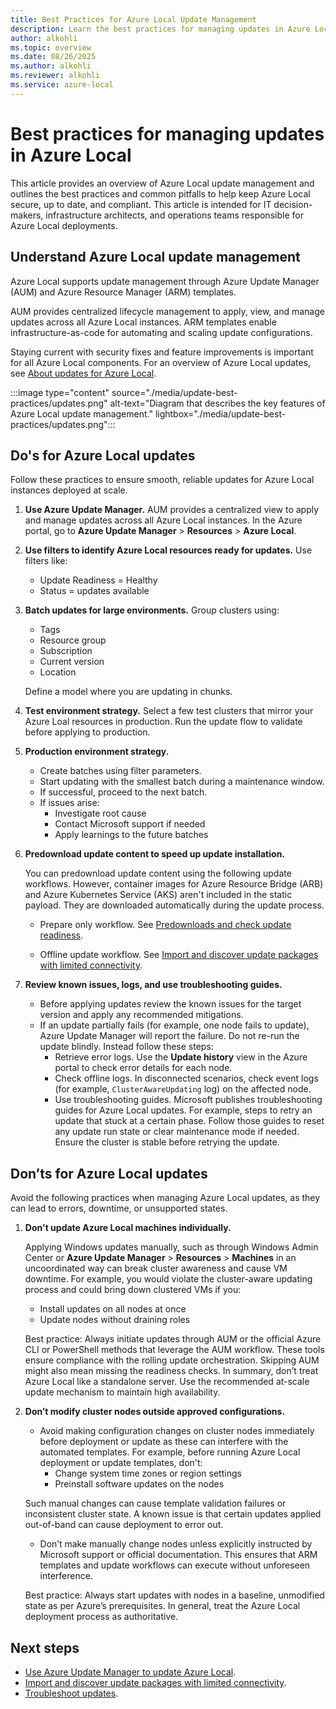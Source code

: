 ```yaml
---
title: Best Practices for Azure Local Update Management
description: Learn the best practices for managing updates in Azure Local.
author: alkohli
ms.topic: overview
ms.date: 08/26/2025
ms.author: alkohli
ms.reviewer: alkohli
ms.service: azure-local
---
```


# Best practices for managing updates in Azure Local

This article provides an overview of Azure Local update management and outlines the best practices and common pitfalls to help keep Azure Local secure, up to date, and compliant. This article is intended for IT decision-makers, infrastructure architects, and operations teams responsible for Azure Local deployments.

## Understand Azure Local update management

Azure Local supports update management through Azure Update Manager (AUM) and Azure Resource Manager (ARM) templates.

AUM provides centralized lifecycle management to apply, view, and manage updates across all Azure Local instances. ARM templates enable infrastructure-as-code for automating and scaling update configurations.

Staying current with security fixes and feature improvements is important for all Azure Local components. For an overview of Azure Local updates, see [About updates for Azure Local](./about-updates-23h2.md).

:::image type="content" source="./media/update-best-practices/updates.png" alt-text="Diagram that describes the key features of Azure Local update management." lightbox="./media/update-best-practices/updates.png":::

<!--Can we add a section listing risks or issues for not updating Azure Local. 
### Risks of outdated Azure Local-->

## Do's for Azure Local updates

Follow these practices to ensure smooth, reliable updates for Azure Local instances deployed at scale.

1. **Use Azure Update Manager.**
   AUM provides a centralized view to apply and manage updates across all Azure Local instances. In the Azure portal, go to **Azure Update Manager** > **Resources** > **Azure Local**.

1. **Use filters to identify Azure Local resources ready for updates.**
   Use filters like:
   - Update Readiness = Healthy
   - Status = updates available

1. **Batch updates for large environments.**
   Group clusters using:
   - Tags
   - Resource group
   - Subscription
   - Current version
   - Location
   
   Define a model where you are updating in chunks.  

1. **Test environment strategy.**
   Select a few test clusters that mirror your Azure Loal resources in production. Run the update flow to validate before applying to production.

1. **Production environment strategy.**
   - Create batches using filter parameters.
   - Start updating with the smallest batch during a maintenance window.
   - If successful, proceed to the next batch.
   - If issues arise:
      - Investigate root cause
      - Contact Microsoft support if needed
      - Apply learnings to the future batches

1. **Predownload update content to speed up update installation.**

   You can predownload update content using the following update workflows. However, container images for Azure Resource Bridge (ARB) and Azure Kubernetes Service (AKS)  aren't included in the static payload. They are downloaded automatically during the update process.

   - Prepare only workflow. See [Predownloads and check update readiness](./update-via-powershell-23h2#step-4-recommended-predownload-and-check-update-readiness).

   - Offline update workflow. See [Import and discover update packages with limited connectivity](./import-discover-updates-offline-23h2).

1. **Review known issues, logs, and use troubleshooting guides.**

   - Before applying updates review the known issues for the target version and apply any recommended mitigations.
   - If an update partially fails (for example, one node fails to update), Azure Update Manager will report the failure. Do not re-run the update blindly. Instead follow these steps:
      - Retrieve error logs. Use the **Update history** view in the Azure portal to check error details for each node.
      - Check offline logs. In disconnected scenarios, check event logs (for example, `ClusterAwareUpdating` log) on the affected node.
      - Use troubleshooting guides. Microsoft publishes troubleshooting guides for Azure Local updates. For example, steps to retry an update that stuck at a certain phase. Follow those guides to reset any update run state or clear maintenance mode if needed. Ensure the cluster is stable before retrying the update.

## Don’ts for Azure Local updates

Avoid the following practices when managing Azure Local updates, as they can lead to errors, downtime, or unsupported states.

1. **Don't update Azure Local machines individually.**

   Applying Windows updates manually, such as through Windows Admin Center or **Azure Update Manager** > **Resources** > **Machines** in an uncoordinated way can break cluster awareness and cause VM downtime. For example, you would violate the cluster-aware updating process and could bring down clustered VMs if you:

      - Install updates on all nodes at once
      - Update nodes without draining roles

   Best practice: Always initiate updates through AUM or the official Azure CLI or PowerShell methods that leverage the AUM workflow. These tools ensure compliance with the rolling update orchestration. Skipping AUM might also mean missing the readiness checks. In summary, don’t treat Azure Local like a standalone server. Use the recommended at-scale update mechanism to maintain high availability.

1. **Don’t modify cluster nodes outside approved configurations.**

   - Avoid making configuration changes on cluster nodes immediately before deployment or update as these can interfere with the automated templates. For example, before running Azure Local deployment or update templates, don't:
      - Change system time zones or region settings
      - Preinstall software updates on the nodes

   Such manual changes can cause template validation failures or inconsistent cluster state. A known issue is that certain updates applied out-of-band can cause deployment to error out.

   - Don’t make manually change nodes unless explicitly instructed by Microsoft support or official documentation. This ensures that ARM templates and update workflows can execute without unforeseen interference.

   Best practice: Always start updates with nodes in a baseline, unmodified state as per Azure’s prerequisites. In general, treat the Azure Local deployment process as authoritative.

## Next steps

- [Use Azure Update Manager to update Azure Local](./azure-update-manager-23h2.md).
- [Import and discover update packages with limited connectivity](./import-discover-updates-offline-23h2.md).
- [Troubleshoot updates](./update-troubleshooting-23h2.md).
